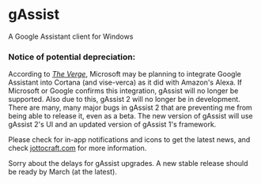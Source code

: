 # gAssist
A Google Assistant client for Windows

### Notice of potential depreciation:
According to *[The Verge](https://www.theverge.com/2019/1/18/18187992/microsoft-cortana-satya-nadella-alexa-google-assistant-competitor)*, Microsoft may be planning to integrate Google Assistant into Cortana (and vise-verca) as it did with Amazon's Alexa.
If Microsoft or Google confirms this integration, gAssist will no longer be supported.
Also due to this, gAssist 2 will no longer be in development. There are many, many major bugs in gAssist 2 that are preventing me from being able to release it, even as a beta. The new version of gAssist will use gAssist 2's UI and an updated version of gAssist 1's framework.

Please check for in-app notifications and icons to get the latest news, and check [jottocraft.com](https://jottocraft.com) for more information.

Sorry about the delays for gAssist upgrades. A new stable release should be ready by March (at the latest).
